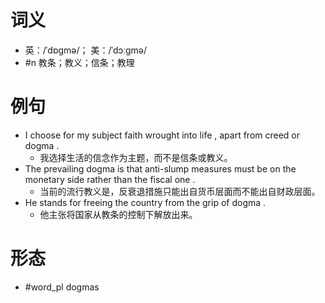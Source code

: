 # 词义
- 英：/ˈdɒɡmə/； 美：/ˈdɔːɡmə/
- #n 教条；教义；信条；教理
# 例句
- I choose for my subject faith wrought into life , apart from creed or dogma .
	- 我选择生活的信念作为主题，而不是信条或教义。
- The prevailing dogma is that anti-slump measures must be on the monetary side rather than the fiscal one .
	- 当前的流行教义是，反衰退措施只能出自货币层面而不能出自财政层面。
- He stands for freeing the country from the grip of dogma .
	- 他主张将国家从教条的控制下解放出来。
# 形态
- #word_pl dogmas

